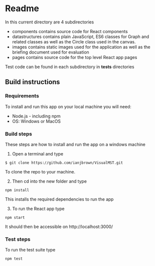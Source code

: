 # Readme

In this current directory are 4 subdirectories

* components contains source code for React components 
* datastructures contains plain JavaScript, ES6 classes for Graph and related classes as well as the Circle class used in the canvas.
* images contains static images used for the application as well as the briefing document used for evaluation
* pages contains source code for the top level React app pages

Test code can be found in each subdirectory in __tests__ directories

## Build instructions

### Requirements
To install and run this app on your local machine you will need:

* Node.js - including npm
* OS: Windows or MacOS

### Build steps

These steps are how to install and run the app on a windows machine

1. Open a terminal and type 
```
$ git clone https://github.com/ianjbrown/VisualMST.git
```
To clone the repo to your machine.

2. Then cd into the new folder and type
```
npm install
```
This installs the required dependencies to run the app

3. To run the React app type
```
npm start
```
It should then be accessible on 
http://localhost:3000/

### Test steps

To run the test suite type
```
npm test
```
